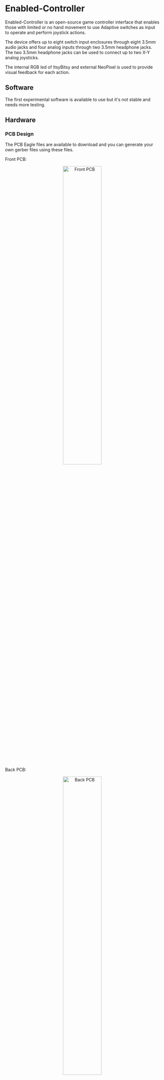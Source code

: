# Enabled-Controller

Enabled-Controller is an open-source game controller interface that enables those with limited or no hand movement to use Adaptive switches as input to operate and perform joystick actions.

The device offers up to eight switch input enclosures through eight 3.5mm audio jacks and four analog inputs through two 3.5mm headphone jacks. The two 3.5mm headphone jacks can be used to connect up to two X-Y analog joysticks.

The internal RGB led of ItsyBitsy and external NeoPixel is used to provide visual feedback for each action.

## Software

The first experimental software is available to use but it's not stable and needs more testing.

## Hardware 

### PCB Design 

The PCB Eagle files are available to download and you can generate your own gerber files using these files.

Front PCB:
<p align="center">
<img align="center" src="https://raw.githubusercontent.com/milador/Enabled-Controller/master/Resources/enabled_controller_pcb_front.jpg" width="50%" height="50%" alt="Front PCB"/>
</p>

Back PCB:
<p align="center">
<img align="center" src="https://raw.githubusercontent.com/milador/Enabled-Controller/master/Resources/enabled_controller_pcb_back.jpg" width="50%" height="50%" alt="Back PCB"/>
</p>

Assembled:
<p align="center">
<img align="center" src="https://github.com/milador/Enabled-Controller/blob/master/Resources/enabled_controller_assembled.jpg" width="50%" height="50%" alt="Assembled PCB"/>
</p>

Assembly Animation:

https://www.youtube.com/watch?v=7AMCL-cITrQ

### Enclosure

Under Construction 
